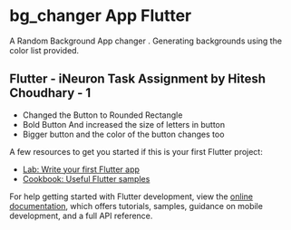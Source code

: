 # bg_changer App Flutter 

A Random Background App changer . Generating backgrounds using the color list provided. 

## Flutter - iNeuron Task Assignment by Hitesh Choudhary  - 1 

- Changed the Button to Rounded Rectangle
- Bold Button And increased the size of letters in button
- Bigger button and the color of the button changes too


A few resources to get you started if this is your first Flutter project:

- [Lab: Write your first Flutter app](https://docs.flutter.dev/get-started/codelab)
- [Cookbook: Useful Flutter samples](https://docs.flutter.dev/cookbook)


For help getting started with Flutter development, view the
[online documentation](https://docs.flutter.dev/), which offers tutorials,
samples, guidance on mobile development, and a full API reference.
